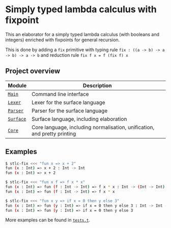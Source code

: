 # Simply typed lambda calculus with fixpoint

This an elaborator for a simply typed lambda calculus (with booleans and integers)
enriched with fixpoints for general recursion.

This is done by adding a `fix` primitive with typing rule
`fix : ((a -> b) -> a -> b) -> a -> b`
and reduction rule
`fix f x = f (fix f) x`

## Project overview

| Module      | Description                                                              |
| ----------- | ------------------------------------------------------------------------ |
| [`Main`]    | Command line interface                                                   |
| [`Lexer`]   | Lexer for the surface language                                           |
| [`Parser`]  | Parser for the surface language                                          |
| [`Surface`] | Surface language, including elaboration                                  |
| [`Core`]    | Core language, including normalisation, unification, and pretty printing |

[`Main`]: ./Main.ml
[`Lexer`]: ./Lexer.mll
[`Parser`]: ./Parser.mly
[`Surface`]: ./Surface.ml
[`Core`]: ./Core.ml

## Examples

```sh
$ stlc-fix <<< "fun x => x + 2"
fun (x : Int) => x + 2 : Int -> Int
fun (x : Int) => x + 2
```

```sh
$ stlc-fix <<< "fun x f => f x * x"
fun (x : Int) => fun (f : Int -> Int) => f x * x : Int -> (Int -> Int) -> Int
fun (x : Int) => fun (f : Int -> Int) => f x * x
```

```sh
$ stlc-fix <<< "fun x y => if x = 0 then y else 3"
fun (x : Int) => fun (y : Int) => if x = 0 then y else 3 : Int -> Int -> Int
fun (x : Int) => fun (y : Int) => if x = 0 then y else 3
```

More examples can be found in [`tests.t`](tests.t).
